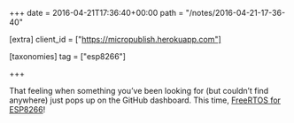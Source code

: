 +++
date = 2016-04-21T17:36:40+00:00
path = "/notes/2016-04-21-17-36-40"

[extra]
client_id = ["https://micropublish.herokuapp.com"]

[taxonomies]
tag = ["esp8266"]

+++

<p>That feeling when something you’ve been looking for (but couldn’t find anywhere) just pops up on the GitHub dashboard. This time, <a href="https://github.com/SuperHouse/esp-open-rtos">FreeRTOS for ESP8266</a>!</p>